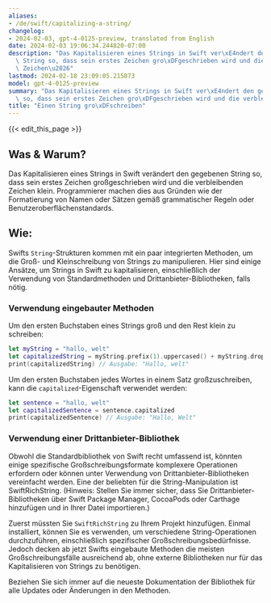 ```yaml
---
aliases:
- /de/swift/capitalizing-a-string/
changelog:
- 2024-02-03, gpt-4-0125-preview, translated from English
date: 2024-02-03 19:06:34.244820-07:00
description: "Das Kapitalisieren eines Strings in Swift ver\xE4ndert den gegebenen\
  \ String so, dass sein erstes Zeichen gro\xDFgeschrieben wird und die verbleibenden\
  \ Zeichen\u2026"
lastmod: 2024-02-18 23:09:05.215873
model: gpt-4-0125-preview
summary: "Das Kapitalisieren eines Strings in Swift ver\xE4ndert den gegebenen String\
  \ so, dass sein erstes Zeichen gro\xDFgeschrieben wird und die verbleibenden Zeichen\u2026"
title: "Einen String gro\xDFschreiben"
---
```


{{< edit_this_page >}}

## Was & Warum?

Das Kapitalisieren eines Strings in Swift verändert den gegebenen String so, dass sein erstes Zeichen großgeschrieben wird und die verbleibenden Zeichen klein. Programmierer machen dies aus Gründen wie der Formatierung von Namen oder Sätzen gemäß grammatischer Regeln oder Benutzeroberflächenstandards.

## Wie:

Swifts `String`-Strukturen kommen mit ein paar integrierten Methoden, um die Groß- und Kleinschreibung von Strings zu manipulieren. Hier sind einige Ansätze, um Strings in Swift zu kapitalisieren, einschließlich der Verwendung von Standardmethoden und Drittanbieter-Bibliotheken, falls nötig.

### Verwendung eingebauter Methoden

Um den ersten Buchstaben eines Strings groß und den Rest klein zu schreiben:

```swift
let myString = "hallo, welt"
let capitalizedString = myString.prefix(1).uppercased() + myString.dropFirst().lowercased()
print(capitalizedString) // Ausgabe: "Hallo, welt"
```

Um den ersten Buchstaben jedes Wortes in einem Satz großzuschreiben, kann die `capitalized`-Eigenschaft verwendet werden:

```swift
let sentence = "hallo, welt"
let capitalizedSentence = sentence.capitalized
print(capitalizedSentence) // Ausgabe: "Hallo, Welt"
```

### Verwendung einer Drittanbieter-Bibliothek

Obwohl die Standardbibliothek von Swift recht umfassend ist, könnten einige spezifische Großschreibungsformate komplexere Operationen erfordern oder können unter Verwendung von Drittanbieter-Bibliotheken vereinfacht werden. Eine der beliebten für die String-Manipulation ist SwiftRichString. (Hinweis: Stellen Sie immer sicher, dass Sie Drittanbieter-Bibliotheken über Swift Package Manager, CocoaPods oder Carthage hinzufügen und in Ihrer Datei importieren.)

Zuerst müssten Sie `SwiftRichString` zu Ihrem Projekt hinzufügen. Einmal installiert, können Sie es verwenden, um verschiedene String-Operationen durchzuführen, einschließlich spezifischer Großschreibungsbedürfnisse. Jedoch decken ab jetzt Swifts eingebaute Methoden die meisten Großschreibungsfälle ausreichend ab, ohne externe Bibliotheken nur für das Kapitalisieren von Strings zu benötigen.

Beziehen Sie sich immer auf die neueste Dokumentation der Bibliothek für alle Updates oder Änderungen in den Methoden.
